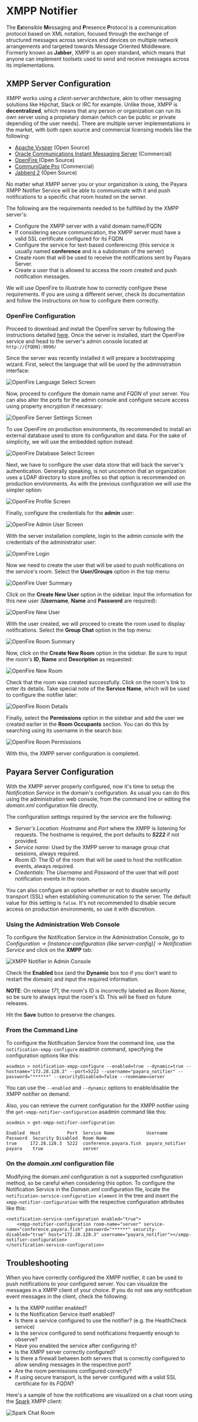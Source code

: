 # XMPP Notifier

The **Ex**tensible **M**essaging and **P**resence **P**rotocol is a communication protocol based on XML notation, focused through the exchange of structured messages across services and devices on multiple network arrangements and targeted towards Message Oriented Middleware. Formerly known as **Jabber**, XMPP is an open standard, which means that anyone can implement  toolsets used to send and receive messages across its implementations.

## XMPP Server Configuration

XMPP works using a _client-server_ architecture, akin to other messaging solutions like Hipchat, Slack or IRC for example. Unlike those, XMPP is **decentralized**, which means that any person or organization can run its own server using a propietary domain \(which can be public or private depending of the user needs\). There are multiple server implementations in the market, with both open source and commercial licensing models like the following:

* [Apache Vysper](https://mina.apache.org/vysper-project) \(Open Source\)
* [Oracle Communications Instant Messaging Server](https://www.oracle.com/industries/communications/enterprise/products/instant-messaging/index.html) \(Commercial\)
* [OpenFire ](http://igniterealtime.org/projects/openfire/index.jsp)\(Open Source\)
* [CommuniGate Pro](https://www.communigate.com/default.html) \(Commercial\)
* [Jabberd 2](http://jabberd2.org/) \(Open Source\)

No matter what XMPP server you or your organization is using, the Payara XMPP Notifier Service will be able to communicate with it and push notifications to a specific chat room hosted on the server.

The following are the requirements needed to be fullfilled by the XMPP server's:

* Configure the XMPP server with a valid domain name/FQDN
* If considering secure communication, the XMPP server must have a valid SSL certificate configured for its FQDN
* Configure the service for text-based conferencing \(this service is usually named **conference** and is a subdomain of the server\)
* Create room that will be used to receive the notifications sent by Payara Server.
* Create a user that is allowed to access the room created and push notification messages.

We will use OpenFire to illustrate how to correctly configure these requirements. If you are using a different server, check its documentation and follow the instructions on how to configure them correctly.

### OpenFire Configuration

Proceed to download and install the OpenFire server by following the instructions detailed [here](http://download.igniterealtime.org/openfire/docs/latest/documentation/install-guide.html). Once the server is installed, start the OpenFire service and head to the server's admin console located at `http://{FQDN}:9090/`

Since the server was recently installed it will prepare a bootstrapping wizard. First, select the language that will be used by the administration interface:

![OpenFire Language Select Screen](/images/xmpp-notifier-openfire-install-1.png)

Now, proceed to configure the domain name and _FQDN_ of your server. You can also alter the ports for the admin console and configure secure access using property encryption if necessary:

![OpenFire Server Settings Screen](/images/xmpp-notifier-openfire-install-2.png)

To use OpenFire on production environments, its recommended to install an external database used to store its configuration and data. For the sake of simplicity, we will use the embedded option instead:

![OpenFire Database Select Screen](/images/xmpp-notifier-openfire-install-3.png)

Next, we have to configure the user data store that will back the server's authentication. Generally speaking, is not uncommon that an organization uses a LDAP directory to store profiles so that option is recommended on production environments. As with the previous configuration we will use the simpler option:

![OpenFire Profile Screen](/images/xmpp-notifier-openfire-install-4.png)

Finally, configure the credentials for the **admin** user:

![OpenFire Admin User Screen](/images/xmpp-notifier-openfire-install-5.png)

With the server installation complete, login to the admin console with the credentials of the administrator user:

![OpenFire Login](/images/xmpp-notifier-openfire-login.png)

Now we need to create the user that will be used to push notifications on the service's room. Select the **User/Groups** option in the top menu:

![OpenFire User Summary](/images/xmpp-notifier-openfire-users-1.png)

Click on the **Create New User** option in the sidebar. Input the information for this new user \(**Username**, **Name** and **Password** are required\):

![OpenFire New User](/images/xmpp-notifier-openfire-users-2.png)

With the user created, we will proceed to create the room used to display notifications. Select the **Group Chat** option in the top menu:

![OpenFire Room Summary](/images/xmpp-notifier-openfire-create-room-1.png)

Now, click on the **Create New Room** option in the sidebar. Be sure to input the room's **ID**, **Name** and **Description** as requested:

![OpenFire New Room](/images/xmpp-notifier-openfire-create-room-2.png)

Check that the room was created successfully. Click on the room's link to enter its details. Take special note of the **Service Name**, which will be used to configure the notifier later:

![OpenFire Room Details](/images/xmpp-notifier-openfire-room-details.png)

Finally, select the **Permissions** option in the sidebar and add the user we created earlier in the **Room Occupants** section. You can do this by searching using its username in the search box:

![OpenFire Room Permissions](/images/xmpp-notifier-openfire-room-permissions.png)

With this, the XMPP server configuration is completed.

## Payara Server Configuration

With the XMPP server properly configured, now it's time to setup the _Notification Service_ in the domain's configuration. As usual you can do this using the administration web console, from the command line or editing the _domain.xml_ configuration file directly.

The configuration settings required by the service are the following:

* _Server's Location_: _Hostname_ and _Port_ where the XMPP is listening for requests. The hostname is required, the port defaults to _**5222**_ if not provided.
* _Service name_: Used by the XMPP server to manage group chat sessions, always required.
* _Room ID_: The ID of the room that will be used to host the notification events, always required.  
* _Credentials_: The _Username_ and _Password_ of the user that will post notification events in the room.

You can also configure an option whether or not to disable security transport \(SSL\) when establishing communication to the server. The default value for this setting is `false`. It's not recommended to disable secure access on production environments, so use it with discretion.

### Using the Administration Web Console

To configure the Notification Service in the Administration Console, go to _Configuration -&gt; \[instance-configuration \(like server-config\)\] -&gt; Notification Service_ and click on the **XMPP** tab:

![XMPP Notifier in Admin Console](/images/xmpp-notifier-admin-console.png)

Check the **Enabled** box \(and the **Dynamic** box too if you don't want to restart the domain\) and input the required information.

**NOTE**: On release _171_, the room's ID is incorrectly labeled as _Room Name_, so be sure to always input the room's ID. This will be fixed on future releases.

Hit the **Save** button to preserve the changes.

### From the Command Line

To configure the Notification Service from the command line, use the `notification-xmpp-configure` asadmin command, specifying the configuration options like this:

```
asadmin > notification-xmpp-configure --enabled=true --dynamic=true --hostname="172.28.128.3" --port=5222 --username="payara_notifier" --password="******" --securityDisabled=false --roomname=server
```

You can use the `--enabled` and `--dynamic` options to enable/disable the XMPP notifier on demand.

Also, you can retrieve the current configuration for the XMPP notifier using the `get-xmpp-notifier-configuration` asadmin command like this:

```
asadmin > get-xmpp-notifier-configuration

Enabled  Host          Port  Service Name            Username         Password  Security Disabled  Room Name
true     172.28.128.3  5222  conference.payara.fish  payara_notifier  payara    true               server
```

### On the _domain.xml_ configuration file

Modifying the domain.xml configuration is not a supported configuration method, so be careful when considering this option. To configure the Notification Service in the _Domain.xml_ configuration file, locate the `notification-service-configuration element` in the tree and insert the `xmpp-notifier-configuration` with the respective configuration attributes like this:

```
<notification-service-configuration enabled="true">
    <xmpp-notifier-configuration room-name="server" service-name="conference.payara.fish" password="******" security-disabled="true" host="172.28.128.3" username="payara_notifier"></xmpp-notifier-configuration>
</notification-service-configuration>
```

## Troubleshooting

When you have correctly configured the XMPP notifier, it can be used to push notifications to your configured server. You can visualize the messages in a XMPP client of your choice. If you do not see any notification event messages in the client, check the following:

* Is the XMPP notifier enabled?
* Is the Notification Service itself enabled?
* Is there a service configured to use the notifier? \(e.g. the HealthCheck service\)
* Is the service configured to send notifications frequently enough to observe?
* Have you enabled the service after configuring it?
* Is the XMPP server correctly configured?
* Is there a firewall between both servers that is correctly configured to allow sending messages in the respective port?
* Are the room permissions configured correctly?
* If using secure transport, is the server configured with a valid SSL certificate for its _FQDN_?

Here's a sample of how the notifications are visualized on a chat room using the [Spark](https://www.igniterealtime.org/projects/spark/) XMPP client:

![Spark Chat Room](/images/xmpp-notifier-spark-chat.png)

